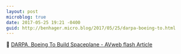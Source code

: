 ```yaml
---
layout: post
microblog: true
date: 2017-05-25 19:21 -0400
guid: http://benhager.micro.blog/2017/05/25/darpa-boeing-to.html
---
```

🚀 [DARPA, Boeing To Build Spaceplane - AVweb flash Article](https://www.avweb.com/avwebflash/news/DARPA-Boeing-To-Build-Spaceplane-229047-1.html)
